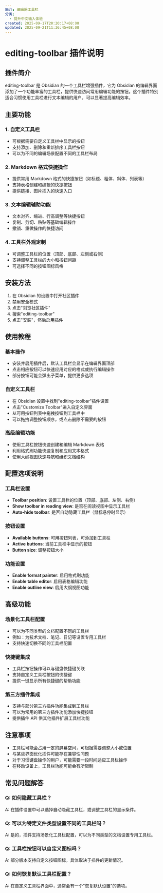 ```yaml
---
简介: 编辑器工具栏
分类:
  - 提升中文输入体验
created: 2025-09-17T20:20:17+08:00
updated: 2025-09-21T11:36:45+08:00
---
```

# editing-toolbar 插件说明

## 插件简介
editing-toolbar 是 Obsidian 的一个工具栏增强插件，它为 Obsidian 的编辑界面添加了一个功能丰富的工具栏，提供快速访问常用编辑功能的按钮。这个插件特别适合习惯使用工具栏进行文本编辑的用户，可以显著提高编辑效率。

## 主要功能

### 1. 自定义工具栏
- 可根据需要自定义工具栏中显示的按钮
- 支持添加、删除和重新排序工具栏按钮
- 可以为不同的编辑场景配置不同的工具栏布局

### 2. Markdown 格式快捷操作
- 提供常用 Markdown 格式的快捷按钮（如标题、粗体、斜体、列表等）
- 支持表格创建和编辑的快捷按钮
- 提供链接、图片插入的快速入口

### 3. 文本编辑辅助功能
- 文本对齐、缩进、行高调整等快捷按钮
- 复制、剪切、粘贴等基础编辑操作
- 撤销、重做操作的快捷访问

### 4. 工具栏外观定制
- 可调整工具栏的位置（顶部、底部、左侧或右侧）
- 支持调整工具栏的大小和按钮间距
- 可选择不同的按钮图标风格

## 安装方法
1. 在 Obsidian 的设置中打开社区插件
2. 禁用安全模式
3. 点击"浏览社区插件"
4. 搜索"editing-toolbar"
5. 点击"安装"，然后启用插件

## 使用教程

### 基本操作
- 安装并启用插件后，默认工具栏会显示在编辑界面顶部
- 点击相应按钮可以快速应用对应的格式或执行编辑操作
- 部分按钮可能会弹出子菜单，提供更多选项

### 自定义工具栏
- 在 Obsidian 设置中找到"editing-toolbar"插件设置
- 点击"Customize Toolbar"进入自定义界面
- 从可用按钮列表中拖拽按钮到工具栏中
- 可以拖拽调整按钮顺序，或点击删除不需要的按钮

### 高级编辑功能
- 使用工具栏按钮快速创建和编辑 Markdown 表格
- 利用格式刷功能快速复制和应用文本格式
- 使用大纲视图快速导航和组织文档结构

## 配置选项说明

### 工具栏设置
- **Toolbar position**: 设置工具栏的位置（顶部、底部、左侧、右侧）
- **Show toolbar in reading view**: 是否在阅读视图中显示工具栏
- **Auto-hide toolbar**: 是否自动隐藏工具栏（鼠标悬停时显示）

### 按钮设置
- **Available buttons**: 可用按钮列表，可添加到工具栏
- **Active buttons**: 当前工具栏中显示的按钮
- **Button size**: 调整按钮大小

### 功能设置
- **Enable format painter**: 启用格式刷功能
- **Enable table editor**: 启用表格编辑功能
- **Enable outline view**: 启用大纲视图功能

## 高级功能

### 场景化工具栏配置
- 可以为不同类型的文档配置不同的工具栏
- 例如：为技术文档、笔记、日记等设置专用工具栏
- 支持快速切换不同的工具栏配置

### 快捷键集成
- 工具栏按钮操作可以与键盘快捷键关联
- 支持自定义工具栏按钮的快捷键
- 提供一键显示所有快捷键的帮助功能

### 第三方插件集成
- 支持与部分第三方插件功能集成到工具栏
- 可以为常用的第三方插件功能添加快捷按钮
- 提供插件 API 供其他插件扩展工具栏功能

## 注意事项
- 工具栏可能会占用一定的屏幕空间，可根据需要调整大小或位置
- 与某些界面优化插件可能存在兼容性问题
- 对于习惯键盘操作的用户，可能需要一段时间适应工具栏操作
- 在移动设备上，工具栏功能可能会有所限制

## 常见问题解答

### Q: 如何隐藏工具栏？
A: 在插件设置中可以选择自动隐藏工具栏，或调整工具栏的显示条件。

### Q: 可以为特定文件类型设置不同的工具栏吗？
A: 是的，插件支持场景化工具栏配置，可以为不同类型的文档设置专用工具栏。

### Q: 工具栏按钮可以自定义图标吗？
A: 部分版本支持自定义按钮图标，具体取决于插件的更新情况。

### Q: 如何恢复默认工具栏配置？
A: 在自定义工具栏界面中，通常会有一个"恢复默认设置"的选项。
